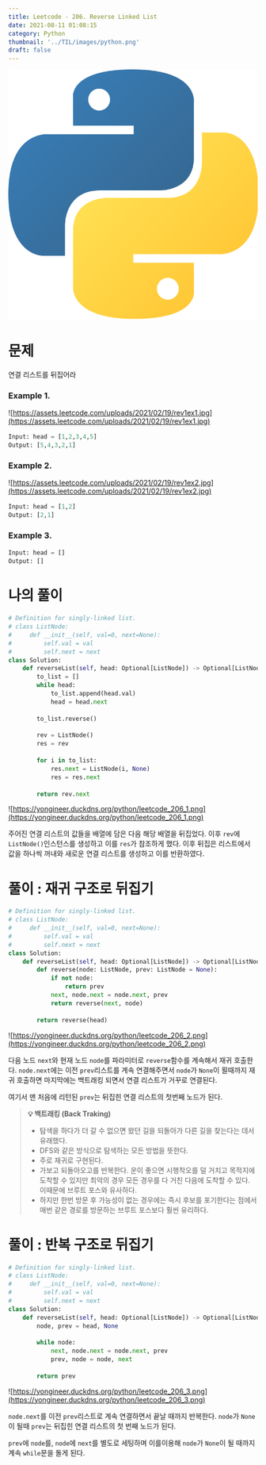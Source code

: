 ```yaml
---
title: Leetcode - 206. Reverse Linked List
date: 2021-08-11 01:08:15
category: Python
thumbnail: '../TIL/images/python.png'
draft: false
---
```


![](../TIL/images/python.png)

# 문제

연결 리스트를 뒤집어라

### Example 1.

![https://assets.leetcode.com/uploads/2021/02/19/rev1ex1.jpg](https://assets.leetcode.com/uploads/2021/02/19/rev1ex1.jpg)

```python
Input: head = [1,2,3,4,5]
Output: [5,4,3,2,1]
```

### Example 2.

![https://assets.leetcode.com/uploads/2021/02/19/rev1ex2.jpg](https://assets.leetcode.com/uploads/2021/02/19/rev1ex2.jpg)

```python
Input: head = [1,2]
Output: [2,1]
```

### Example 3.

```python
Input: head = []
Output: []
```

# 나의 풀이

```python
# Definition for singly-linked list.
# class ListNode:
#     def __init__(self, val=0, next=None):
#         self.val = val
#         self.next = next
class Solution:
    def reverseList(self, head: Optional[ListNode]) -> Optional[ListNode]:
        to_list = []
        while head:
            to_list.append(head.val)
            head = head.next

        to_list.reverse()

        rev = ListNode()
        res = rev

        for i in to_list:
            res.next = ListNode(i, None)
            res = res.next

        return rev.next
```

![https://yongineer.duckdns.org/python/leetcode_206_1.png](https://yongineer.duckdns.org/python/leetcode_206_1.png)

주어진 연결 리스트의 값들을 배열에 담은 다음 해당 배열을 뒤집었다. 이후 `rev`에 `ListNode()`인스턴스를 생성하고 이를 `res`가 참조하게 했다. 이후 뒤집은 리스트에서 값을 하나씩 꺼내와 새로운 연결 리스트를 생성하고 이를 반환하였다.

# 풀이 : 재귀 구조로 뒤집기

```python
# Definition for singly-linked list.
# class ListNode:
#     def __init__(self, val=0, next=None):
#         self.val = val
#         self.next = next
class Solution:
    def reverseList(self, head: Optional[ListNode]) -> Optional[ListNode]:
        def reverse(node: ListNode, prev: ListNode = None):
            if not node:
                return prev
            next, node.next = node.next, prev
            return reverse(next, node)

        return reverse(head)
```

![https://yongineer.duckdns.org/python/leetcode_206_2.png](https://yongineer.duckdns.org/python/leetcode_206_2.png)

다음 노드 `next`와 현재 노드 `node`를 파라미터로 `reverse`함수를 계속해서 재귀 호출한다. `node.next`에는 이전 `prev`리스트를 계속 연결해주면서 `node`가 `None`이 욀때까지 재귀 호출하면 마지막에는 백트래킹 되면서 연결 리스트가 거꾸로 연결된다.

여기서 맨 처음에 리턴된 `prev`는 뒤집힌 연결 리스트의 첫번째 노드가 된다.

> **💡 백트래킹 (Back Traking)**
>
> - 탐색을 하다가 더 갈 수 없으면 왔던 길을 되돌아가 다른 길을 찾는다는 데서 유래했다.
> - DFS와 같은 방식으로 탐색하는 모든 방법을 뜻한다.
> - 주로 재귀로 구현된다.
> - 가보고 되돌아오고를 반복한다. 운이 좋으면 시행착오를 덜 거치고 목적지에 도착할 수 있지만 최악의 경우 모든 경우를 다 거친 다음에 도착할 수 있다. 이때문에 브루트 포스와 유사하다.
> - 하지만 한번 방문 후 가능성이 없는 경우에는 즉시 후보를 포기한다는 점에서 매번 같은 경로를 방문하는 브루트 포스보다 훨씬 유리하다.

# 풀이 : 반복 구조로 뒤집기

```python
# Definition for singly-linked list.
# class ListNode:
#     def __init__(self, val=0, next=None):
#         self.val = val
#         self.next = next
class Solution:
    def reverseList(self, head: Optional[ListNode]) -> Optional[ListNode]:
        node, prev = head, None

        while node:
            next, node.next = node.next, prev
            prev, node = node, next

        return prev
```

![https://yongineer.duckdns.org/python/leetcode_206_3.png](https://yongineer.duckdns.org/python/leetcode_206_3.png)

`node.next`를 이전 `prev`리스트로 계속 연결하면서 끝날 때까지 반복한다. `node`가 `None`이 될때 `prev`는 뒤집힌 연결 리스트의 첫 번째 노드가 된다.

`prev`에 `node`를, `node`에 `next`를 별도로 세팅하며 이를이용해 `node`가 `None`이 될 때까지 계속 `while`문을 돌게 된다.
